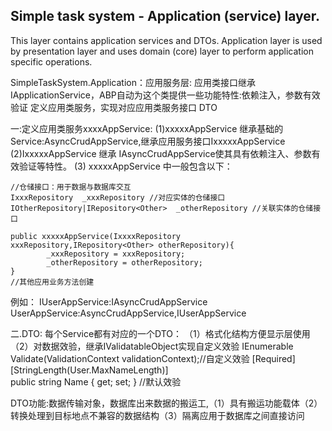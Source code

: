 ﻿Simple task system - Application (service) layer.
-----------------------------------------

This layer contains application services and DTOs. Application layer is used by presentation layer and uses domain (core) layer to perform application specific operations.



SimpleTaskSystem.Application：应用服务层:
应用类接口继承IApplicationService，ABP自动为这个类提供一些功能特性:依赖注入，参数有效验证
定义应用类服务，实现对应应用类服务接口
DTO


一:定义应用类服务xxxxAppService:
(1)xxxxxAppService 继承基础的Service:AsyncCrudAppService<T>,继承应用服务接口IxxxxxAppService
(2)IxxxxxAppService 继承 IAsyncCrudAppService<T>使其具有依赖注入、参数有效验证等特性。
(3) xxxxxAppService 中一般包含以下：
    
	//仓储接口：用于数据与数据库交互
	IxxxRepository  _xxxRepository //对应实体的仓储接口
	IOtherRepository|IRepository<Other>  _otherRepository //关联实体的仓储接口

	public xxxxxAppService(IxxxxRepository xxxRepository,IRepository<Other> otherRepository){
			_xxxRepository = xxxRepository;
			_otherRepository = otherRepository;
	}
	//其他应用业务方法创建

例如：
 IUserAppService:IAsyncCrudAppService<T>  
 UserAppService:AsyncCrudAppService<T>,IUserAppService 


 二.DTO:
每个Service都有对应的一个DTO：
（1）格式化结构方便显示层使用
（2）对数据效验，继承IValidatableObject实现自定义效验
	IEnumerable<ValidationResult> Validate(ValidationContext validationContext);//自定义效验
	        [Required]
        [StringLength(User.MaxNameLength)]	 
		public string Name { get; set; } //默认效验

DTO功能:数据传输对象，数据库出来数据的搬运工,（1）具有搬运功能载体（2）转换处理到目标地点不兼容的数据结构（3）隔离应用于数据库之间直接访问